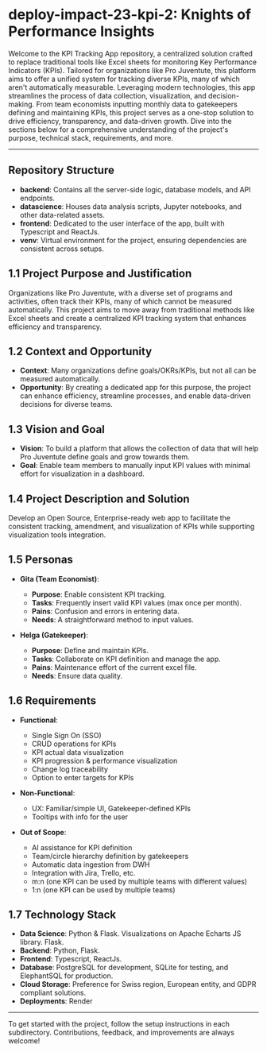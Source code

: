 # deploy-impact-23-kpi-2: Knights of Performance Insights

Welcome to the KPI Tracking App repository, a centralized solution crafted to replace traditional tools like Excel sheets for monitoring Key Performance Indicators (KPIs). Tailored for organizations like Pro Juventute, this platform aims to offer a unified system for tracking diverse KPIs, many of which aren't automatically measurable. Leveraging modern technologies, this app streamlines the process of data collection, visualization, and decision-making. From team economists inputting monthly data to gatekeepers defining and maintaining KPIs, this project serves as a one-stop solution to drive efficiency, transparency, and data-driven growth. Dive into the sections below for a comprehensive understanding of the project's purpose, technical stack, requirements, and more.

---

## Repository Structure
- **backend**: Contains all the server-side logic, database models, and API endpoints.
- **datascience**: Houses data analysis scripts, Jupyter notebooks, and other data-related assets.
- **frontend**: Dedicated to the user interface of the app, built with Typescript and ReactJs.
- **venv**: Virtual environment for the project, ensuring dependencies are consistent across setups.

## 1.1 Project Purpose and Justification
Organizations like Pro Juventute, with a diverse set of programs and activities, often track their KPIs, many of which cannot be measured automatically. This project aims to move away from traditional methods like Excel sheets and create a centralized KPI tracking system that enhances efficiency and transparency.

## 1.2 Context and Opportunity
- **Context**: Many organizations define goals/OKRs/KPIs, but not all can be measured automatically.
- **Opportunity**: By creating a dedicated app for this purpose, the project can enhance efficiency, streamline processes, and enable data-driven decisions for diverse teams.

## 1.3 Vision and Goal
- **Vision**: To build a platform that allows the collection of data that will help Pro Juventute define goals and grow towards them.
- **Goal**: Enable team members to manually input KPI values with minimal effort for visualization in a dashboard.

## 1.4 Project Description and Solution
Develop an Open Source, Enterprise-ready web app to facilitate the consistent tracking, amendment, and visualization of KPIs while supporting visualization tools integration.

## 1.5 Personas
- **Gita (Team Economist)**:
  - **Purpose**: Enable consistent KPI tracking.
  - **Tasks**: Frequently insert valid KPI values (max once per month).
  - **Pains**: Confusion and errors in entering data.
  - **Needs**: A straightforward method to input values.
  
- **Helga (Gatekeeper)**:
  - **Purpose**: Define and maintain KPIs.
  - **Tasks**: Collaborate on KPI definition and manage the app.
  - **Pains**: Maintenance effort of the current excel file.
  - **Needs**: Ensure data quality.

## 1.6 Requirements
- **Functional**:
  - Single Sign On (SSO)
  - CRUD operations for KPIs
  - KPI actual data visualization
  - KPI progression & performance visualization
  - Change log traceability
  - Option to enter targets for KPIs
  
- **Non-Functional**:
  - UX: Familiar/simple UI, Gatekeeper-defined KPIs
  - Tooltips with info for the user
  
- **Out of Scope**:
  - AI assistance for KPI definition
  - Team/circle hierarchy definition by gatekeepers
  - Automatic data ingestion from DWH
  - Integration with Jira, Trello, etc.
  - m:n (one KPI can be used by multiple teams with different values)
  - 1:n (one KPI can be used by multiple teams)

## 1.7 Technology Stack
- **Data Science**: Python & Flask. Visualizations on Apache Echarts JS library. Flask.
- **Backend**: Python, Flask.
- **Frontend**: Typescript, ReactJs.
- **Database**: PostgreSQL for development, SQLite for testing, and ElephantSQL for production.
- **Cloud Storage**: Preference for Swiss region, European entity, and GDPR compliant solutions.
- **Deployments**: Render

---

To get started with the project, follow the setup instructions in each subdirectory. Contributions, feedback, and improvements are always welcome!
